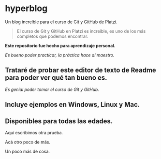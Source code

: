 # hyperblog
Un blog increíble para el curso de Git y GitHub de Platzi.
> El curso de Git y GitHub en Platzi es increíble, es uno de los más completos que podemos encontrar.

**Este repositorio fue hecho para aprendizaje personal.**

*Es bueno poder practicar, la práctica hace al maestro.*

## Trataré de probar este editor de texto de Readme para poder ver qué tan bueno es.

*Es genial poder tomar el curso de Git y GitHub.*
## Incluye ejemplos en Windows, Linux y Mac.
## Disponibles para todas las edades.

Aquí escribimos otra prueba.

Acá otro poco de más.

Un poco más de cosa.